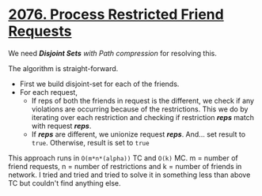 # [2076. Process Restricted Friend Requests](https://leetcode.com/problems/process-restricted-friend-requests/)

We need _**Disjoint Sets** with Path compression_ for resolving this. 

The algorithm is straight-forward. 
- First we build disjoint-set for each of the friends.
- For each request,
  - If reps of both the friends in request is the different, we check if any violations are occurring because of the restrictions. This we do by iterating over each restriction and checking if restriction _**reps**_ match with request _**reps**_.
  - If _**reps**_ are different, we unionize request **_reps_**. And... set result to `true`. Otherwise, result is set to `true`

This approach runs in `O(m*n*(alpha))` TC and `O(k)` MC. m = number of friend requests, n = number of restrictions and k = number of friends in network.
I tried and tried and tried to solve it in something less than above TC but couldn't find anything else.
